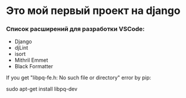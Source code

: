 # Это мой первый проект на django

### Список расширений для разработки VSCode:
- Django
- djLint
- isort
- Mithril Emmet
- Black Formatter

If you get "libpq-fe.h: No such file or directory" error by pip:

sudo apt-get install libpq-dev
